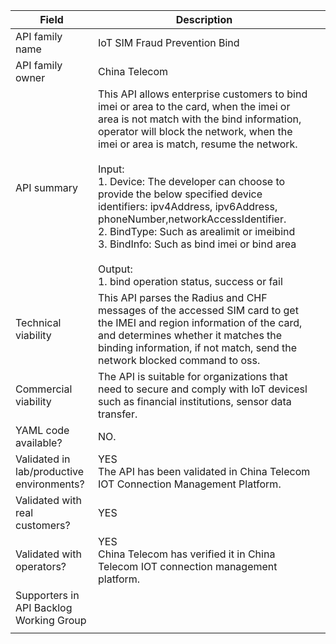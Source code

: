 
| **Field**                                 | Description                                                                                                                                                                                                                                                                                                                                                                                                                                                                                                                                                |     |
| ----------------------------------------- | ---------------------------------------------------------------------------------------------------------------------------------------------------------------------------------------------------------------------------------------------------------------------------------------------------------------------------------------------------------------------------------------------------------------------------------------------------------------------------------------------------------------------------------------------------------- | --- |
| API family name                           | IoT SIM Fraud Prevention Bind                                                                                                                                                                                                                                                                                                                                                                                                                                                                                                                              |     |
| API family owner                          | China Telecom                                                                                                                                                                                                                                                                                                                                                                                                                                                                                                                                              |     |
| API summary                               | This API allows enterprise customers to bind imei or area to the card, when the imei or area is not match with the bind information, operator will block the network, when the imei or area is match, resume the network. <br><br>Input:<br>1. Device: The developer can choose to provide the below specified device identifiers: ipv4Address, ipv6Address, phoneNumber,networkAccessIdentifier.<br>2. BindType: Such as arealimit or imeibind<br>3. BindInfo: Such as bind imei or bind area<br><br>Output:<br>1. bind operation status, success or fail |     |
| Technical viability                       | This API parses the Radius and CHF messages of the accessed SIM card to get the IMEI and region information of the card, and determines whether it matches the binding information, if not match, send the network blocked command to oss.                                                                                                                                                                                                                                                                                                                 |     |
| Commercial viability                      | The API is suitable for organizations that need to secure and comply with IoT devicesl such as financial institutions, sensor data transfer.                                                                                                                                                                                                                                                                                                                                                                                                               |     |
| YAML code available?                      | NO.                                                                                                                                                                                                                                                                                                                                                                                                                                                                                                                                                        |     |
| Validated in lab/productive environments? | YES<br>The API has been validated in China Telecom IOT Connection Management Platform.                                                                                                                                                                                                                                                                                                                                                                                                                                                                     |     |
| Validated with real customers?            | YES                                                                                                                                                                                                                                                                                                                                                                                                                                                                                                                                                        |     |
| Validated with operators?                 | YES<br>China Telecom has verified it in China Telecom IOT connection management platform.                                                                                                                                                                                                                                                                                                                                                                                                                                                                  |     |
| Supporters in API Backlog Working Group   |                                                                                                                                                                                                                                                                                                                                                                                                                                                                                                                                                            |     |
|                                           |                                                                                                                                                                                                                                                                                                                                                                                                                                                                                                                                                            |     |
